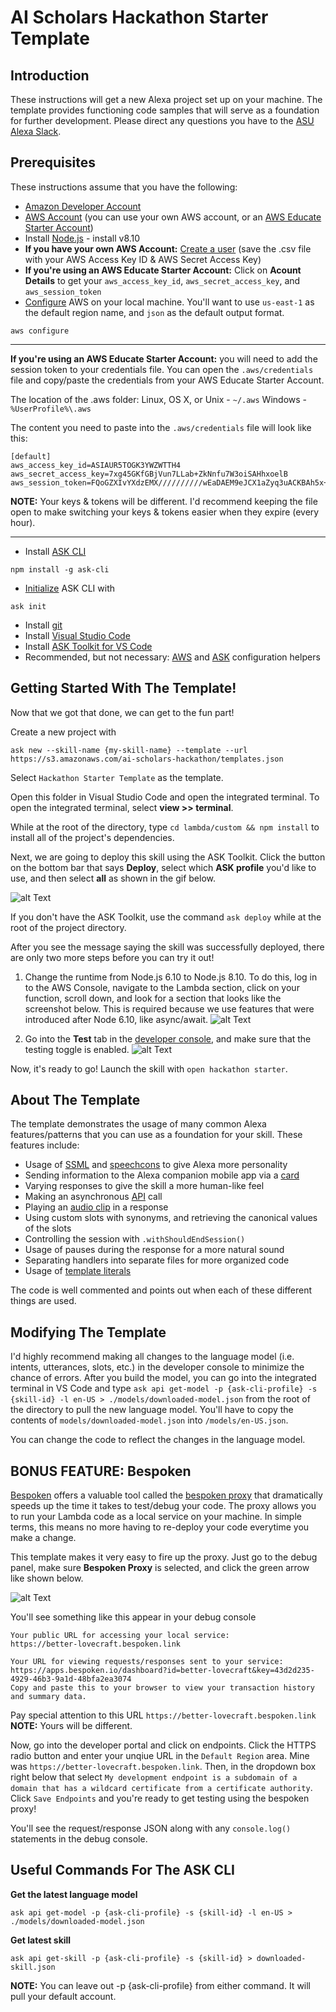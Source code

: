 # AI Scholars Hackathon Starter Template

## Introduction

These instructions will get a new Alexa project set up on your machine. The template provides functioning code samples that will serve as a foundation for further development. Please direct any questions you have to the [ASU Alexa Slack](http://links.asu.edu/asualexaslack).

## Prerequisites

These instructions assume that you have the following:

* [Amazon Developer Account](https://developer.amazon.com/)
* [AWS Account](https://aws.amazon.com/) (you can use your own AWS account, or an [AWS Educate Starter Account](https://www.awseducate.com/signin/SiteLogin))
* Install [Node.js](https://nodejs.org/en/) - install v8.10
* **If you have your own AWS Account:** [Create a user](http://docs.aws.amazon.com/IAM/latest/UserGuide/getting-started_create-admin-group.html) (save the .csv file with your AWS Access Key ID & AWS Secret Access Key)
* **If you're using an AWS Educate Starter Account:** Click on **Acount Details** to get your `aws_access_key_id`, `aws_secret_access_key`, and `aws_session_token`
* [Configure](http://docs.aws.amazon.com/cli/latest/userguide/cli-chap-getting-started.html) AWS on your local machine. You'll want to use `us-east-1` as the default region name, and `json` as the default output format.

```
aws configure
```
------
**If you're using an AWS Educate Starter Account:** you will need to add the session token to your credentials file. You can open the `.aws/credentials` file and copy/paste the credentials from your AWS Educate Starter Account.

The location of the .aws folder:
Linux, OS X, or Unix -  `~/.aws`
Windows - `%UserProfile%\.aws`

The content you need to paste into the `.aws/credentials` file will look like this:
```
[default]
aws_access_key_id=ASIAUR5TOGK3YWZWTTH4
aws_secret_access_key=7xg45GKfGBjVun7LLab+ZkNnfu7W3oiSAHhxoelB
aws_session_token=FQoGZXIvYXdzEMX//////////wEaDAEM9eJCX1aZyq3uACKBAh5x+RxB+6DWMmSWJpd+Qx4nGhd1YeraXdBBwj2eDcNRVPOGPcDBc5A8U/ZJMZykSGgb35d/lWyLpZiws8oKhHn8RuliotDYsn6ArVrL/0mKHfSAUlfFOm14p6+DtSjaT+oo6iIauywow5/t8nrg6xdujg805N6Or1pqMnyMMwF58psSbfAQFarLtzVgJDmQAooTNnvZliII+AsckB/n1fiIOi0nUlhnpyYcJ+etXynOZB9eFTYW9uzBuR2QI8kS8wB7TCF3hth9+oXgMyJY7sv0MS5edHufB7IQwsHYBqVr4fX0+Z7R1BFjLgfe9RKjj5IuHk8CXz1UfhN/pD2lb7iTKKiw7d4F
```
**NOTE:** Your keys & tokens will be different. I'd recommend keeping the file open to make switching your keys & tokens easier when they expire (every hour).

------
* Install [ASK CLI](https://developer.amazon.com/docs/smapi/quick-start-alexa-skills-kit-command-line-interface.html)
```
npm install -g ask-cli
```
* [Initialize](https://developer.amazon.com/docs/smapi/ask-cli-command-reference.html#init-command) ASK CLI with
```
ask init
```
* Install [git](https://git-scm.com/book/en/v2/Getting-Started-Installing-Git)
* Install [Visual Studio Code](https://code.visualstudio.com/)
* Install [ASK Toolkit for VS Code](https://marketplace.visualstudio.com/items?itemName=ask-toolkit.alexa-skills-kit-toolkit)
* Recommended, but not necessary: [AWS](https://marketplace.visualstudio.com/items?itemName=mark-tucker.aws-cli-configure) and [ASK](https://marketplace.visualstudio.com/items?itemName=mark-tucker.ask-cli-configure) configuration helpers

## Getting Started With The Template!

Now that we got that done, we can get to the fun part!

Create a new project with
```
ask new --skill-name {my-skill-name} --template --url https://s3.amazonaws.com/ai-scholars-hackathon/templates.json
```
Select `Hackathon Starter Template` as the template.

Open this folder in Visual Studio Code and open the integrated terminal. To open the integrated terminal, select **view >> terminal**.

While at the root of the directory, type `cd lambda/custom && npm install` to install all of the project's dependencies.

Next, we are going to deploy this skill using the ASK Toolkit. Click the button on the bottom bar that says **Deploy**, select which **ASK profile** you'd like to use, and then select **all** as shown in the gif below.

![alt Text](https://s3.amazonaws.com/ai-scholars-hackathon/ask-toolkit-deploy.gif)

If you don't have the ASK Toolkit, use the command `ask deploy` while at the root of the project directory.

After you see the message saying the skill was successfully deployed, there are only two more steps before you can try it out!

1. Change the runtime from Node.js 6.10 to Node.js 8.10. To do this, log in to the AWS Console, navigate to the Lambda section, click on your function, scroll down, and look for a section that looks like the screenshot below. This is required because we use features that were introduced after Node 6.10, like async/await.
![alt Text](https://s3.amazonaws.com/ai-scholars-hackathon/lambda-select-runtime.png)

2. Go into the **Test** tab in the [developer console](https://developer.amazon.com/), and make sure that the testing toggle is enabled.
![alt Text](https://s3.amazonaws.com/ai-scholars-hackathon/ask-toggle-test-enabled.png)

Now, it's ready to go! Launch the skill with `open hackathon starter`.

## About The Template

The template demonstrates the usage of many common Alexa features/patterns that you can use as a foundation for your skill. These features include:

* Usage of [SSML](https://developer.amazon.com/docs/custom-skills/speech-synthesis-markup-language-ssml-reference.html) and [speechcons](https://developer.amazon.com/docs/custom-skills/speechcon-reference-interjections-english-us.html) to give Alexa more personality
* Sending information to the Alexa companion mobile app via a [card](https://developer.amazon.com/docs/custom-skills/include-a-card-in-your-skills-response.html)
* Varying responses to give the skill a more human-like feel
* Making an asynchronous [API](https://www.programmableweb.com/apis/directory) call
* Playing an [audio clip](https://developer.amazon.com/docs/custom-skills/ask-soundlibrary.html) in a response
* Using custom slots with synonyms, and retrieving the canonical values of the slots
* Controlling the session with `.withShouldEndSession()`
* Usage of pauses during the response for a more natural sound
* Separating handlers into separate files for more organized code
* Usage of [template literals](https://developer.mozilla.org/en-US/docs/Web/JavaScript/Reference/Template_literals)

The code is well commented and points out when each of these different things are used.

## Modifying The Template

I'd highly recommend making all changes to the language model (i.e. intents, utterances, slots, etc.) in the developer console to minimize the chance of errors. After you build the model, you can go into the integrated terminal in VS Code and type `ask api get-model -p {ask-cli-profile} -s {skill-id} -l en-US > ./models/downloaded-model.json` from the root of the directory to pull the new language model. You'll have to copy the contents of `models/downloaded-model.json` into `/models/en-US.json`.

You can change the code to reflect the changes in the language model.

## BONUS FEATURE: Bespoken
[Bespoken](https://bespoken.io/) offers a valuable tool called the [bespoken proxy](http://docs.bespoken.io/en/latest/commands/proxy/) that dramatically speeds up the time it takes to test/debug your code. The proxy allows you to run your Lambda code as a local service on your machine. In simple terms, this means no more having to re-deploy your code everytime you make a change.

This template makes it very easy to fire up the proxy. Just go to the debug panel, make sure **Bespoken Proxy** is selected, and click the green arrow like shown below.

![alt Text](https://s3.amazonaws.com/ai-scholars-hackathon/vscode-bespoken.png)

You'll see something like this appear in your debug console
```
Your public URL for accessing your local service:
https://better-lovecraft.bespoken.link

Your URL for viewing requests/responses sent to your service:
https://apps.bespoken.io/dashboard?id=better-lovecraft&key=43d2d235-4929-46b3-9a1d-48bfa2ea3074
Copy and paste this to your browser to view your transaction history and summary data.
```
Pay special attention to this URL `https://better-lovecraft.bespoken.link` **NOTE:** Yours will be different.

Now, go into the developer portal and click on endpoints. Click the HTTPS radio button and enter your unqiue URL in the `Default Region` area. Mine was `https://better-lovecraft.bespoken.link`. Then, in the dropdown box right below that select `My development endpoint is a subdomain of a domain that has a wildcard certificate from a certificate authority`. Click `Save Endpoints` and you're ready to get testing using the bespoken proxy!

You'll see the request/response JSON along with any `console.log()` statements in the debug console.

## Useful Commands For The ASK CLI

**Get the latest language model**
```
ask api get-model -p {ask-cli-profile} -s {skill-id} -l en-US > ./models/downloaded-model.json
```

**Get latest skill**
```
ask api get-skill -p {ask-cli-profile} -s {skill-id} > downloaded-skill.json
```

**NOTE:** You can leave out -p {ask-cli-profile} from either command. It will pull your default account.
